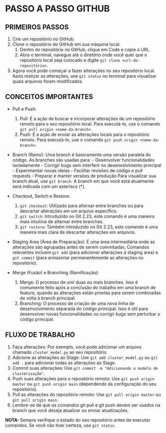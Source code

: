 # PASSO A PASSO GITHUB

## PRIMEIROS PASSOS

1. Crie um repositório no GitHub.
2. Clone o repositório do GitHub em sua máquina local:
	1. Dentro do repositório no GitHub, clique em Code e copie a URL. 
	2. Abra o terminal, navegue até o diretório onde você quer que o repositório local seja colocado e digite `git clone <url-do-repositório>`.
3. Agora você pode começar a fazer alterações no seu repositório local. Após realizar as alterações, use `git status` no terminal para visualizar quais arquivos foram modificados.

## CONCEITOS IMPORTANTES

- Pull e Push:
	1. Pull: É a ação de buscar e incorporar alterações de um repositório remoto para o seu repositório local. Para executá-lo, use o comando `git pull origin <nome-da-branch>`.
	2. Push: É a ação de enviar as alterações locais para o repositório remoto. Para executá-lo, use o comando `git push origin <nome-da-branch>`.

- Branch (Ramo):
	Uma branch é basicamente uma versão paralela do código. As branches são usadas para:
		- Desenvolver funcionalidades isoladamente
		- Corrigir bugs sem interferir no desenvolvimento principal
		- Experimentar novas ideias
		- Facilitar revisões de código e pull requests
		- Preparar e manter versões de produção
	Para visualizar sua branch atual, use `git branch`. A branch em que você está atualmente será indicada com um asterisco (*).
	
- Checkout, Switch e Restore:
	1. `git checkout`: Utilizado para alternar entre branches ou para descartar alterações em um arquivo específico.
	2. `git switch`: Introduzido no Git 2.23, este comando é uma maneira mais intuitiva de alternar entre branches.
	3. `git restore`: Também introduzido no Git 2.23, este comando é uma maneira mais clara de descartar alterações em arquivos.

- Staging Area (Área de Preparação):
	É uma área intermediária onde as alterações são agrupadas antes de serem commitadas. Comandos relevantes incluem `git add` (para adicionar alterações à staging area) e `git commit` (para armazenar permanentemente as alterações no repositório).

- Merge (Fusão) e Branching (Ramificação):
	1. Merge: O processo de unir duas ou mais branches. Isso é comumente feito após a conclusão do trabalho em uma branch de feature, quando as alterações estão prontas para serem combinadas de volta à branch principal.
	2. Branching: O processo de criação de uma nova linha de desenvolvimento separada do código principal. Isso é útil para desenvolver novas funcionalidades ou corrigir bugs sem perturbar o código principal.

## FLUXO DE TRABALHO

1. Faça alterações: Por exemplo, você pode adicionar um arquivo chamado `cluster_model.py` ao seu repositório.
2. Adicione as alterações ao Stage: Use `git add cluster_model.py` ou `git add .` para adicionar todas as alterações ao Stage.
3. Commit suas alterações: Use `git commit -m "Adicionando o modelo de clusterização"`.
4. Push suas alterações para o repositório remoto: Use `git push origin master` ou `git push origin main` (dependendo da configuração do seu repositório).
5. Pull as alterações do repositório remoto: Use `git pull origin master` ou `git pull origin main`.
6. Lembre-se de que os comandos git pull e git push devem ser usados na branch que você deseja atualizar ou enviar atualizações.

**NOTA:** Sempre verifique o estado do seu repositório antes de executar comandos. Se você não tiver certeza, use `git status`.

